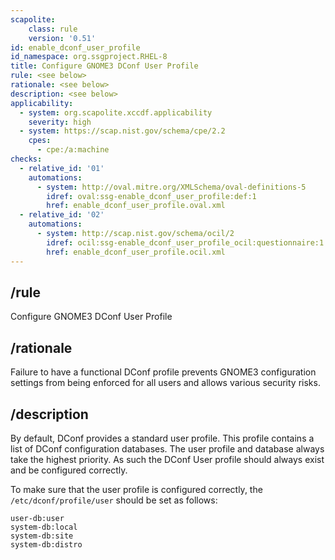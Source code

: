 ```yaml
---
scapolite:
    class: rule
    version: '0.51'
id: enable_dconf_user_profile
id_namespace: org.ssgproject.RHEL-8
title: Configure GNOME3 DConf User Profile
rule: <see below>
rationale: <see below>
description: <see below>
applicability:
  - system: org.scapolite.xccdf.applicability
    severity: high
  - system: https://scap.nist.gov/schema/cpe/2.2
    cpes:
      - cpe:/a:machine
checks:
  - relative_id: '01'
    automations:
      - system: http://oval.mitre.org/XMLSchema/oval-definitions-5
        idref: oval:ssg-enable_dconf_user_profile:def:1
        href: enable_dconf_user_profile.oval.xml
  - relative_id: '02'
    automations:
      - system: http://scap.nist.gov/schema/ocil/2
        idref: ocil:ssg-enable_dconf_user_profile_ocil:questionnaire:1
        href: enable_dconf_user_profile.ocil.xml
---
```



## /rule

Configure GNOME3 DConf User Profile

## /rationale

Failure
to have a functional DConf profile prevents GNOME3 configuration
settings from being enforced for all users and allows various security
risks.

## /description

By
default, DConf provides a standard user profile. This profile contains a
list of DConf configuration databases. The user profile and database
always take the highest priority. As such the DConf User profile should
always exist and be configured correctly.  
  
To make sure that the user profile is configured correctly, the
`/etc/dconf/profile/user` should be set as follows:

``` 
user-db:user
system-db:local
system-db:site
system-db:distro
```
